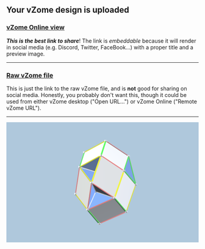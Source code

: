 ## Your vZome design is uploaded

### [vZome Online view][embed]

***This is the best link to share***!  The link is *embeddable* because it will render in social media (e.g. Discord, Twitter, FaceBook...) with a proper title and a preview image.

---

### [Raw vZome file][raw]

This is just the link to the raw vZome file, and is **not** good for
sharing on social media.
Honestly, you probably don't want this, though it could be used from either
vZome desktop ("Open URL...") or vZome Online ("Remote vZome URL").

---

![Image](<Quartetra-reduced.png>)


[embed]: <https://vzome.com/app/embed.py?url=https://raw.githubusercontent.com/John-Kostick/vzome-sharing/main/2021/11/06/09-40-45-Quartetra-reduced/Quartetra-reduced.vZome>
[raw]: <https://raw.githubusercontent.com/John-Kostick/vzome-sharing/main/2021/11/06/09-40-45-Quartetra-reduced/Quartetra-reduced.vZome>
